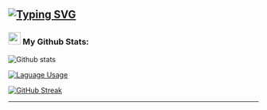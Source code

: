 [![Typing SVG](https://readme-typing-svg.herokuapp.com?font=Dancing+Script&weight=700&size=34&pause=1000&color=F39BF7&random=false&width=435&lines=welcome+to+my+profile+.+.+.+:>)](https://git.io/typing-svg)
---

### <img src='https://media1.giphy.com/media/du3J3cXyzhj75IOgvA/giphy.gif?cid=ecf05e47x2g034i9pzwtzzsd3xgg2w9nr94t4tflbbgo3008&rid=giphy.gif' width='25' /> My Github Stats:
![Github stats](https://github-readme-stats.vercel.app/api?username=gloomycatto&show_icons=true&theme=midnight-purple&count_private=true&include_all_commits=true)
 
[![Laguage Usage](https://github-readme-stats.vercel.app/api/top-langs/?username=gloomycatto&theme=midnight-purple)](https://github.com/anuraghazra/github-readme-stats)
 
[![GitHub Streak](https://github-readme-streak-stats.herokuapp.com/?user=gloomycatto&theme=midnight-purple)](https://git.io/streak-stats)

---
